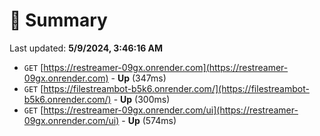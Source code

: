 # 📖 Summary
Last updated: **5/9/2024, 3:46:16 AM**

- `GET` [https://restreamer-09gx.onrender.com](https://restreamer-09gx.onrender.com) - **Up** (347ms)
- `GET` [https://filestreambot-b5k6.onrender.com/](https://filestreambot-b5k6.onrender.com/) - **Up** (300ms)
- `GET` [https://restreamer-09gx.onrender.com/ui](https://restreamer-09gx.onrender.com/ui) - **Up** (574ms)

